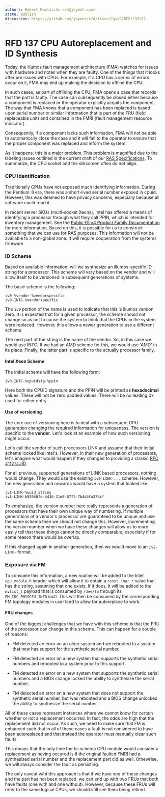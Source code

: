 ```yaml
---
authors: Robert Mustacchi <rm@joyent.com>
state: publish
discussion: https://github.com/joyent/rfd/issues?q=%22RFD+137%22
---
```


<!--
    This Source Code Form is subject to the terms of the Mozilla Public
    License, v. 2.0. If a copy of the MPL was not distributed with this
    file, You can obtain one at http://mozilla.org/MPL/2.0/.
-->

<!--
    Copyright 2018 Joyent, Inc.
-->

# RFD 137 CPU Autoreplacement and ID Synthesis

Today, the illumos fault management architecture (FMA) watches for
issues with hardware and notes when they are faulty. One of the things
that it looks after are issues with CPUs. For example, if a CPU has a
series of errors occur on it, FMA may end up making the decision to
offline the CPU.

In such cases, as part of offlining the CPU, FMA opens a case that
records that the part is faulty. The case can subsequently be closed
either because a component is replaced or the operator explicitly
acquits the component. The way that FMA knows that a component has been
replaced is based upon serial number or similar information that is part
of the FRU (field replaceable unit) and contained in the FMRI (fault
management resource indicator).

Consequently, if a component lacks such information, FMA will not be
able to automatically close the case and it will fall to the operator to
ensure that the proper component was replaced and inform the system.

As it happens, this is a major problem. This problem is magnified due to
the labeling issues outlined in the current draft of our [RAS
Specifications](https://eng.joyent.com/ras/). To summarize, the CPU
socket and the silkscreen often do not align.

### CPU Identification

Traditionally CPUs have not exposed much identifying information. During
the Pentium III era, there was a short-lived serial number exposed in
cpuid. However, this was deemed to have privacy concerns, especially
because all software could read it.

In recent server SKUs (multi-socket Xeons), Intel has offered a means of
identifying a processor through what they call PPIN, which is intended
for inventory management. See the [Public E5 v4 Product Family
Documentation](https://www.intel.com/content/dam/www/public/us/en/documents/datasheets/xeon-e5-v4-datasheet-vol-2.pdf)
for more information. Based on this, it is possible for us to construct
something that we can use for RAS purposes. This information will not be
available to a non-global zone. It will require cooperation from the
systems firmware.

### ID Scheme

Based on available information, will we synthesize an illumos-specific
ID string for a processor. This scheme will vary based on the vendor and
will allow itself to be versioned in subsequent generations of systems.

The basic scheme is the following:

```
iv0-%vendor-%vendorspecific
iv0-INTC-%vendorspecific
```

The `iv0` portion of the name is used to indicate that this is illumos
version zero. It is expected that for a given processor, the scheme
should not change so as not to cause the system to think that the CPUs
in the system were replaced. However, this allows a newer generation to
use a different schema.

The next part of the string is the name of the vendor. So, in this case
we would use INTC. If we had an AMD scheme for this, we would use 'AMD'
in its place. Finally, the latter part is specific to the actually
processor family.

#### Intel Xeon Scheme

The initial scheme will have the following form:

```
iv0-INTC-%cpuidsig-%ppin
```

Here both the CPUID signature and the PPIN will be printed as
**hexadecimal** values. These will not be zero padded values. There will
be no leading 0x used for either entry.

#### Use of versioning

The core use of versioning here is to deal with a subsequent CPU
generation changing the required information for uniqueness. The version
is specific to the **vendor**. Let's look at an example of how such
versioning might occur.

Let's call the vendor of such processors LINK and assume that their
initial scheme looked like Intel's. However, in their new generation of
processors, let's imagine what would happen if they changed to providing
a classic [RFC 4112 UUID](https://tools.ietf.org/html/rfc4122).

For all previous, supported generations of LINK based processors,
nothing would change. They would use the existing `iv0-LINK-...` scheme.
However, the new generation and onwards would have a system that looked
like:

```
iv1-LINK-%uuid_string
iv1-LINK-b92060fe-4416-11e8-87f7-7b4cbfa373cf
```

To emphasize, the version number here really represents a generation of
processors that have their own unique way of numbering. If multiple
generations of a vendor's processor are guaranteed to be unique and use
the same schema then we should not change this. However, incrementing
the version number when we have these changes will allow us to more
easily tell that these things cannot be directly comparable, especially
if for some reason there would be overlap.

If this changed again in another generation, then we would move to an
`iv2-LINK-` format.

### Exposure via FM

To consume this information, a new routine will be added to the Intel
`cpu_module.h` header which will allow it to obtain a `const char *`
value that has the string, assuming that one exists. If it does, it will
be added to the `nvlist_t` payload that is consumed by `/dev/fm`
through its `FM_IOC_PHYSCPU_INFO` ioctl. This will then be consumed
by the corresponding FM topology modules in user land to allow for
autoreplace to work.

#### FRU changes

One of the biggest challenges that we have with this scheme is that the
FRU of the processor can change in this scheme. This can happen for a
couple of reasons:

* FM detected an error on an older system and we rebooted to a system
that now has support for the synthetic serial number.

* FM detected an error on a new system that supports the synthetic
serial numbers and rebooted to a system prior to this support.

* FM detected an error on a new system that supports the synthetic
serial numbers and a BIOS change locked the ability to synthesize the
serial number.

* FM detected an error on a new system that does not support the
synthetic serial number, but was rebooted and a BIOS change unlocked the
ability to synthesize the serial number.

All of these cases represent instances where we cannot know for certain
whether or not a replacement occurred. In fact, the odds are high that
the replacement did not occur. As such, we need to make sure that FM is
enhanced such that in all of these cases a fault is not considered to
have been autoreplaced and that instead the operator must manually clear
such faults.

This means that the only time the hc schema CPU module would consider a
replacement as having occured is if the original faulted FMRI had a
synthesized serial number and the replacement part did as well.
Othewrise, we will always consider the fault as persisting.

The only caveat wiht this approach is that if we have one of these
changes and the part has not been replaced, we can end up with two FRUs
that both have faults (one with and one without). However, because
these FRUs will refer to the same logical CPUs, we should still see them
being retired.
